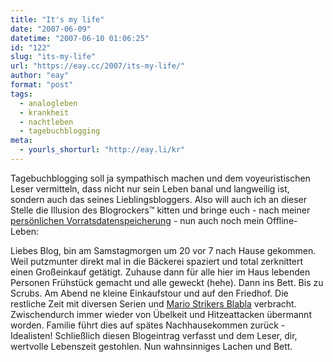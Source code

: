 ```yaml
---
title: "It's my life"
date: "2007-06-09"
datetime: "2007-06-10 01:06:25"
id: "122"
slug: "its-my-life"
url: "https://eay.cc/2007/its-my-life/"
author: "eay"
format: "post"
tags:
  - analogleben
  - krankheit
  - nachtleben
  - tagebuchblogging
meta:
  - yourls_shorturl: "http://eay.li/kr"
---
```


Tagebuchblogging soll ja sympathisch machen und dem voyeuristischen Leser vermitteln, dass nicht nur sein Leben banal und langweilig ist, sondern auch das seines Lieblingsbloggers. Also will auch ich an dieser Stelle die Illusion des Blogrockers™ kitten und bringe euch - nach meiner [persönlichen Vorratsdatenspeicherung](http://eay.cc/about/lifestream/) - nun auch noch mein Offline-Leben:

Liebes Blog, bin am Samstagmorgen um 20 vor 7 nach Hause gekommen. Weil putzmunter direkt mal in die Bäckerei spaziert und total zerknittert einen Großeinkauf getätigt. Zuhause dann für alle hier im Haus lebenden Personen Frühstück gemacht und alle geweckt (hehe). Dann ins Bett. Bis zu Scrubs. Am Abend ne kleine Einkaufstour und auf den Friedhof. Die restliche Zeit mit diversen Serien und [Mario Strikers Blabla](http://www.amazon.de/exec/obidos/ASIN/B000P2XJ9W/eayznet-21) verbracht. Zwischendurch immer wieder von Übelkeit und Hitzeattacken übermannt worden. Familie führt dies auf spätes Nachhausekommen zurück - Idealisten! Schließlich diesen Blogeintrag verfasst und dem Leser, dir, wertvolle Lebenszeit gestohlen. Nun wahnsinniges Lachen und Bett.

